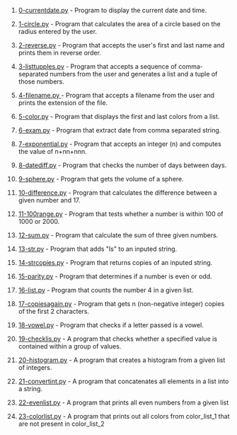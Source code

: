 1. [0-currentdate.py](https://github.com/B-Akapo/exercises/blob/main/python-basic-1/0-currentdate.py) - Program to display the current date and time.

2. [1-circle.py](https://github.com/B-Akapo/exercises/blob/main/python-basic-1/1-circle.py) - Program that calculates the area of a circle based on the radius entered by the user.

3. [2-reverse.py](https://github.com/B-Akapo/exercises/blob/main/python-basic-1/2-reverse.py) - Program that accepts the user's first and last name and prints them in reverse order.

4. [3-listtupples.py](https://github.com/B-Akapo/exercises/blob/main/python-basic-1/3-listtupples.py) - Program  that accepts a sequence of comma-separated numbers from the user and generates a list and a tuple of those numbers.

5. [4-filename.py ](https://github.com/B-Akapo/exercises/blob/main/python-basic-1/4-filename.py) - Program that accepts a filename from the user and prints the extension of the file. 

6. [5-color.py](https://github.com/B-Akapo/exercises/blob/main/python-basic-1/5-color.py) - Program that displays the first and last colors from a list.

7. [6-exam.py](https://github.com/B-Akapo/exercises/blob/main/python-basic-1/6-exam.py) - Program that extract date from comma separated string.

8. [7-exponential.py](https://github.com/B-Akapo/exercises/blob/main/python-basic-1/7-exponential.py) - Program that accepts an integer (n) and computes the value of n+nn+nnn.

9. [8-datediff.py](https://github.com/B-Akapo/exercises/blob/main/python-basic-1/8-datediff.py) - Program that checks the number of days between days.

10. [9-sphere.py](https://github.com/B-Akapo/exercises/blob/main/python-basic-1/9-sphere.py) - Program that gets the volume of a sphere.

11. [10-difference.py](https://github.com/B-Akapo/exercises/blob/main/python-basic-1/10-difference.py) - Program that calculates the difference between a given number and 17.

12. [11-100range.py](https://github.com/B-Akapo/exercises/blob/main/python-basic-1/11-100range.py) - Program that tests whether a number is within 100 of 1000 or 2000.

13. [12-sum.py](https://github.com/B-Akapo/exercises/blob/main/python-basic-1/12-sum.py) - Program that calculate the sum of three given numbers.

14. [13-str.py](https://github.com/B-Akapo/exercises/blob/main/python-basic-1/13-str.py) - Program that adds "Is" to an inputed string.

15. [14-strcopies.py](https://github.com/B-Akapo/exercises/blob/main/python-basic-1/14-strcopies.py) - Program that returns copies of an inputed string.

16. [15-parity.py](https://github.com/B-Akapo/exercises/blob/main/python-basic-1/15-parity.py) - Program that determines if a number is even or odd.

17. [16-list.py](https://github.com/B-Akapo/exercises/blob/main/python-basic-1/16-list.py) - Program that counts the number 4 in a given list. 

18. [17-copiesagain.py](https://github.com/B-Akapo/exercises/blob/main/python-basic-1/17-copiesagain.py) - Program that gets n (non-negative integer) copies of the first 2 characters.

19. [18-vowel.py](https://github.com/B-Akapo/exercises/blob/main/python-basic-1/18-vowel.py) - Program that checks if a letter passed is a vowel.

20. [19-checklis.py](https://github.com/B-Akapo/exercises/blob/main/python-basic-1/19-checklist.py) - A program that checks whether a specified value is contained within a group of values.

21. [20-histogram.py](https://github.com/B-Akapo/exercises/blob/main/python-basic-1/20-histogram.py) - A program that creates a histogram from a given list of integers.

22. [21-convertint.py](https://github.com/B-Akapo/exercises/blob/main/python-basic-1/21-convertint.py) - A program that concatenates all elements in a list into a string.

23. [22-evenlist.py](https://github.com/B-Akapo/exercises/blob/main/python-basic-1/22-evenlist.py) - A program that prints all even numbers from a given list

24. [23-colorlist.py](https://github.com/B-Akapo/exercises/blob/main/python-basic-1/23-colorlist.py) - A program that prints out all colors from color_list_1 that are not present in color_list_2